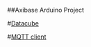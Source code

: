 ##Axibase Arduino Project

#[Datacube](https://github.com/axibase/arduino/master/datacube)

#[MQTT client](https://github.com/axibase/arduino/master/mqtt)


